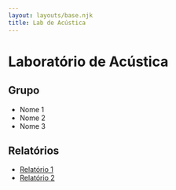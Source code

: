 ```yaml
---
layout: layouts/base.njk
title: Lab de Acústica
---
```


# Laboratório de Acústica

## Grupo

- Nome 1
- Nome 2
- Nome 3

## Relatórios

- [Relatório 1](./relatorio1/)
- [Relatório 2](./relatorio2/)

